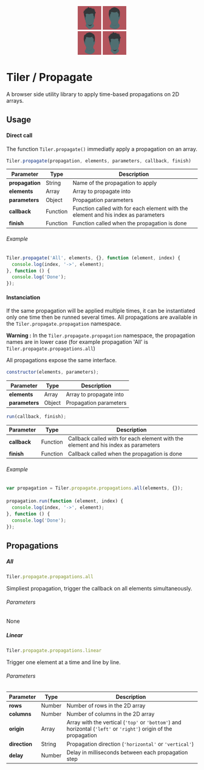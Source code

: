 <p align="center">
  <img alt="Logo" src="resources/logo_128.gif" width="128">
</p>

# Tiler / Propagate

A browser side utility library to apply time-based propagations on 2D arrays.

## Usage

#### Direct call

The function `Tiler.propagate()` immediatly apply a propagation on an array.

```js
Tiler.propagate(propagation, elements, parameters, callback, finish)
```

| Parameter       | Type     | Description                                                                        |
| --------------- | -------- | ---------------------------------------------------------------------------------- |
| **propagation** | String   | Name of the propagation to apply                                                   |
| **elements**    | Array    | Array to propagate into                                                            |
| **parameters**  | Object   | Propagation parameters                                                             |
| **callback**    | Function | Function called with for each element with the element and his index as parameters |
| **finish**      | Function | Function called when the propagation is done                                       |

###### Example

```js
Tiler.propagate('All', elements, {}, function (element, index) {
  console.log(index, '->', element);
}, function () {
  console.log('Done');
});
```

#### Instanciation

If the same propagation will be applied multiple times, it can be instantiated only one time then be runned
several times. All propagations are available in the `Tiler.propagate.propagation` namespace.

**Warning :** In the `Tiler.propagate.propagation` namespace, the propagation names are in lower case (for example
propagation 'All' is `Tiler.propagate.propagations.all`)

All propagations expose the same interface.

```js
constructor(elements, parameters);
```

| Parameter       | Type     | Description             |
| --------------- | -------- | ----------------------- |
| **elements**    | Array    | Array to propagate into |
| **parameters**  | Object   | Propagation parameters  |

```js
run(callback, finish);
```

| Parameter       | Type     | Description                                                                        |
| --------------- | -------- | ---------------------------------------------------------------------------------- |
| **callback**    | Function | Callback called with for each element with the element and his index as parameters |
| **finish**      | Function | Callback called when the propagation is done                                       |

###### Example

```js
var propagation = Tiler.propagate.propagations.all(elements, {});

propagation.run(function (element, index) {
  console.log(index, '->', element);
}, function () {
  console.log('Done');
});
```

## Propagations

##### All

```js
Tiler.propagate.propagations.all
```

Simpliest propagation, trigger the callback on all elements simultaneously.

###### Parameters

None

##### Linear

```js
Tiler.propagate.propagations.linear
```

Trigger one element at a time and line by line.

###### Parameters

| Parameter     | Type   | Description                                                                                                      |
| ------------- | ------ | ---------------------------------------------------------------------------------------------------------------- |
| **rows**      | Number | Number of rows in the 2D array                                                                                   |
| **columns**   | Number | Number of columns in the 2D array                                                                                |
| **origin**    | Array  | Array with the vertical (`'top'` or `'bottom'`) and horizontal (`'left'` or `'right'`) origin of the propagation |
| **direction** | String | Propagation direction (`'horizontal'` or `'vertical'`)                                                           |
| **delay**     | Number | Delay in milliseconds between each propagation step                                                              |
